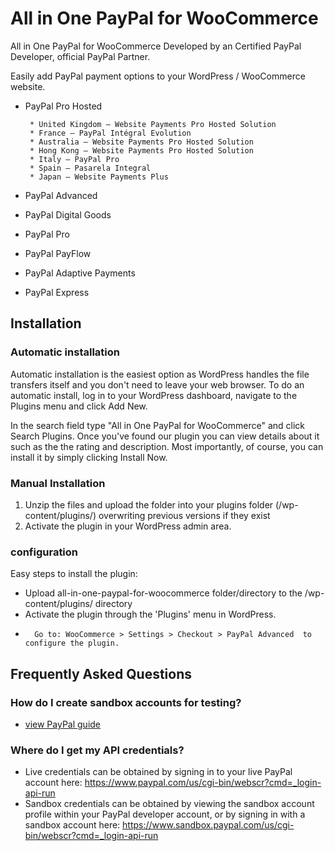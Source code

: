 # All in One PayPal for WooCommerce
All in One PayPal for WooCommerce Developed by an Certified PayPal Developer, official PayPal Partner.

Easily add PayPal payment options to your WordPress / WooCommerce website.

 * PayPal Pro Hosted

        * United Kingdom – Website Payments Pro Hosted Solution
        * France – PayPal Intégral Evolution
        * Australia – Website Payments Pro Hosted Solution
        * Hong Kong – Website Payments Pro Hosted Solution
        * Italy – PayPal Pro
        * Spain – Pasarela Integral
        * Japan – Website Payments Plus
 * PayPal Advanced
 * PayPal Digital Goods
 * PayPal Pro
 * PayPal PayFlow
 * PayPal Adaptive Payments
 * PayPal Express

	
## Installation

### Automatic installation

Automatic installation is the easiest option as WordPress handles the file transfers itself and you don't need to leave your web browser. To do an automatic install, log in to your WordPress dashboard, navigate to the Plugins menu and click Add New.

In the search field type "All in One PayPal for WooCommerce" and click Search Plugins. Once you've found our plugin you can view details about it such as the the rating and description. Most importantly, of course, you can install it by simply clicking Install Now.

### Manual Installation

1. Unzip the files and upload the folder into your plugins folder (/wp-content/plugins/) overwriting previous versions if they exist
2. Activate the plugin in your WordPress admin area.


### configuration

Easy steps to install the plugin:

*	Upload all-in-one-paypal-for-woocommerce folder/directory to the /wp-content/plugins/ directory
*	Activate the plugin through the 'Plugins' menu in WordPress.
*       Go to: WooCommerce > Settings > Checkout > PayPal Advanced  to configure the plugin.



## Frequently Asked Questions

### How do I create sandbox accounts for testing?

* [view PayPal guide](https://developer.paypal.com/docs/classic/lifecycle/sb_create-accounts/)  
 

### Where do I get my API credentials?

* Live credentials can be obtained by signing in to your live PayPal account here:  https://www.paypal.com/us/cgi-bin/webscr?cmd=_login-api-run
* Sandbox credentials can be obtained by viewing the sandbox account profile within your PayPal developer account, or by signing in with a sandbox account here:  https://www.sandbox.paypal.com/us/cgi-bin/webscr?cmd=_login-api-run	
